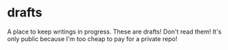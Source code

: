 # drafts
A place to keep writings in progress. These are drafts! Don't read them! It's only public because I'm too cheap to pay for a private repo!
